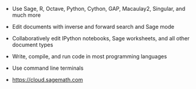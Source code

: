 * Use Sage, R, Octave, Python, Cython, GAP, Macaulay2, Singular, and much more
* Edit  documents with inverse and forward search and Sage mode
* Collaboratively edit IPython notebooks, Sage worksheets, and all other document types
* Write, compile, and run code in most programming languages
* Use command line terminals

* https://cloud.sagemath.com
